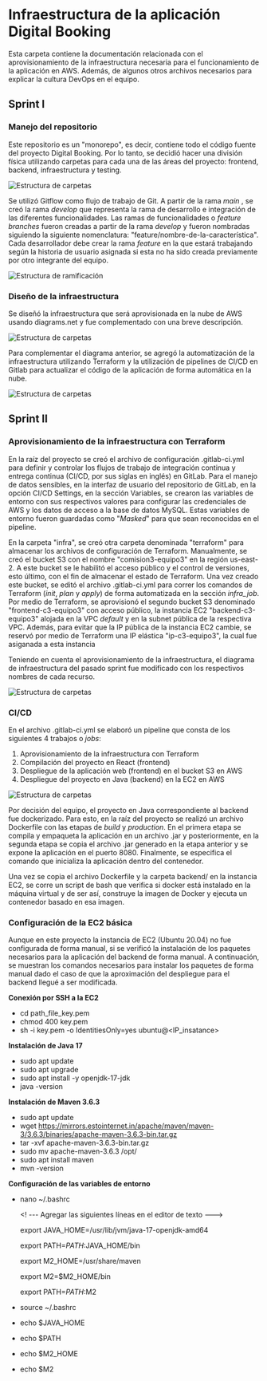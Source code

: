 # Infraestructura de la aplicación Digital Booking

Esta carpeta contiene la documentación relacionada con el aprovisionamiento de la infraestructura necesaria para el funcionamiento de la aplicación en AWS. Además, de algunos otros archivos necesarios para explicar la cultura DevOps en el equipo.

## Sprint I

### Manejo del repositorio

Este repositorio es un "monorepo", es decir, contiene todo el código fuente del proyecto Digital Booking. Por lo tanto, se decidió hacer una división física utilizando carpetas para cada una de las áreas del proyecto: frontend, backend, infraestructura y testing.

![Estructura de carpetas](img/folderStructure.png)

Se utilizó Gitflow como flujo de trabajo de Git. A partir de la rama *main* , se creó la rama *develop* que representa la rama de desarrollo e integración de las diferentes funcionalidades. Las ramas de funcionalidades o *feature branches* fueron creadas a partir de la rama *develop* y fueron nombradas siguiendo la siguiente nomenclatura: "feature/nombre-de-la-característica". Cada desarrollador debe crear la rama *feature* en la que estará trabajando según la historia de usuario asignada si esta no ha sido creada previamente por otro integrante del equipo.

![Estructura de ramificación](img/branchingStrategy.jpg)

### Diseño de la infraestructura

Se diseñó la infraestructura que será aprovisionada en la nube de AWS usando diagrams.net y fue complementado con una breve descripción.

![Estructura de carpetas](img/infrastructureDiagram.png)

Para complementar el diagrama anterior, se agregó la automatización de la infraestructura utilizando Terraform y la utilización de pipelines de CI/CD en Gitlab para actualizar el código de la aplicación de forma automática en la nube. 

![Estructura de carpetas](img/infrastructuraDiagramAutomatization.png)

## Sprint II

### Aprovisionamiento de la infraestructura con Terraform 

En la raíz del proyecto se creó el archivo de configuración .gitlab-ci.yml para definir y controlar los flujos de trabajo de integración continua y entrega continua (CI/CD, por sus siglas en inglés) en GitLab. Para el manejo de datos sensibles, en la interfaz de usuario del repositorio de GitLab, en la opción CI/CD Settings, en la sección Variables, se crearon las variables de entorno con sus respectivos valores para configurar las credenciales de AWS y los datos de acceso a la base de datos MySQL. Estas variables de entorno fueron guardadas como "*Masked*" para que sean reconocidas en el pipeline. 

En la carpeta "infra", se creó otra carpeta denominada "terraform" para almacenar los archivos de configuración de Terraform. Manualmente, se creó el bucket S3 con el nombre "comision3-equipo3" en la región us-east-2. A este bucket se le habilitó el acceso público y el control de versiones, esto último, con el fin de almacenar el estado de Terraform. Una vez creado este bucket, se editó el archivo .gitlab-ci.yml para correr los comandos de Terraform (*init*, *plan* y *apply*) de forma automatizada en la sección *infra_job*. Por medio de Terraform, se aprovisionó el segundo bucket S3 denominado "frontend-c3-equipo3" con acceso público, la instancia EC2 "backend-c3-equipo3" alojada en la VPC *default* y en la subnet pública de la respectiva VPC. Además, para evitar que la IP pública de la instancia EC2 cambie, se reservó por medio de Terraform una IP elástica "ip-c3-equipo3", la cual fue asiganada a esta instancia

Teniendo en cuenta el aprovisionamiento de la infraestructura, el diagrama de infraestructura del pasado sprint fue modificado con los respectivos nombres de cada recurso.

![Estructura de carpetas](img/infraDiagramUpdate.png)

### CI/CD

En el archivo .gitlab-ci.yml se elaboró un pipeline que consta de los siguientes 4 trabajos o *jobs*:
1. Aprovisionamiento de la infraestructura con Terraform
2. Compilación del proyecto en React (frontend)
3. Despliegue de la aplicación web (frontend) en el bucket S3 en AWS
4. Despliegue del proyecto en Java (backend) en la EC2 en AWS 

![Estructura de carpetas](img/pipeline_diagram.png)

Por decisión del equipo, el proyecto en Java correspondiente al backend fue dockerizado. Para esto, en la raíz del proyecto se realizó un archivo Dockerfile con las etapas de *build* y *production*. En el primera etapa se compila y empaqueta la aplicación en un archivo .jar y posteriormente, en la segunda etapa se copia el archivo .jar generado en la etapa anterior y se expone la aplicación en el puerto 8080. Finalmente, se especifica el comando que inicializa la aplicación dentro del contenedor. 

Una vez se copia el archivo Dockerfile y la carpeta backend/ en la instancia EC2, se corre un script de bash que verifica si docker está instalado en la máquina virtual y de ser así, construye la imagen de Docker y ejecuta un contenedor basado en esa imagen.

### Configuración de la EC2 básica 

Aunque en este proyecto la instancia de EC2 (Ubuntu 20.04) no fue configurada de forma manual, si se verificó la instalación de los paquetes necesarios para la aplicación del backend de forma manual. A continuación, se muestran los comandos necesarios para instalar los paquetes de forma manual dado el caso de que la aproximación del despliegue para el backend llegué a ser modificada. 

**Conexión por SSH a la EC2**
* cd path_file_key.pem
* chmod 400 key.pem
* sh -i key.pem -o IdentitiesOnly=yes ubuntu@<IP_insatance>

**Instalación de Java 17**
* sudo apt update
* sudo apt upgrade
* sudo apt install -y openjdk-17-jdk
* java -version

**Instalación de Maven 3.6.3**
* sudo apt update
* wget https://mirrors.estointernet.in/apache/maven/maven-3/3.6.3/binaries/apache-maven-3.6.3-bin.tar.gz
* tar -xvf apache-maven-3.6.3-bin.tar.gz
* sudo mv apache-maven-3.6.3 /opt/
* sudo apt install maven
* mvn -version

**Configuración de las variables de entorno**
* nano ~/.bashrc 

  <! --- Agregar las siguientes líneas en el editor de texto --->

  export JAVA_HOME=/usr/lib/jvm/java-17-openjdk-amd64

  export PATH=$PATH:$JAVA_HOME/bin

  export M2_HOME=/usr/share/maven

  export M2=$M2_HOME/bin

  export PATH=$PATH:$M2
* source ~/.bashrc
* echo $JAVA_HOME
* echo $PATH
* echo $M2_HOME
* echo $M2
